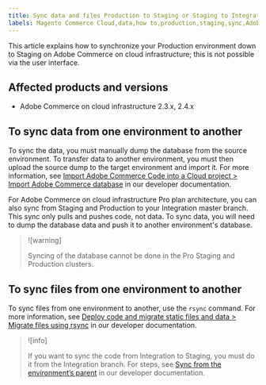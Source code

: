 ```yaml
---
title: Sync data and files Production to Staging or Staging to Integration
labels: Magento Commerce Cloud,data,how to,production,staging,sync,Adobe Commerce,cloud infrastructure,Pro
---
```


This article explains how to synchronize your Production environment down to Staging on Adobe Commerce on cloud infrastructure; this is not possible via the user interface.

## Affected products and versions

* Adobe Commerce on cloud infrastructure 2.3.x, 2.4.x

## To sync data from one environment to another

To sync the data, you must manually dump the database from the source environment. To transfer data to another environment, you must then upload the source dump to the target environment and import it. For more information, see [Import Adobe Commerce Code into a Cloud project > Import Adobe Commerce database](https://devdocs.magento.com/cloud/setup/first-time-setup-import-import.html) in our developer documentation.

For Adobe Commerce on cloud infrastructure Pro plan architecture, you can also sync from Staging and Production to your Integration master branch. This sync only pulls and pushes code, not data. To sync data, you will need to dump the database data and push it to another environment's database.

>![warning]
>
>Syncing of the database cannot be done in the Pro Staging and Production clusters.

## To sync files from one environment to another

To sync files from one environment to another, use the `rsync` command. For more information, see [Deploy code and migrate static files and data > Migrate files using rsync](https://devdocs.magento.com/cloud/live/stage-prod-migrate.html#migrate-files-using-rsync) in our developer documentation.

>![info]
>
>If you want to sync the code from Integration to Staging, you must do it from the Integration branch. For steps, see [Sync from the environment’s parent](https://devdocs.magento.com/cloud/project/project-webint-branch.html#project-branch-sync) in our developer documentation.
